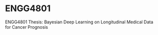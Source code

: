 # ENGG4801
ENGG4801 Thesis: Bayesian Deep Learning on Longitudinal Medical Data for Cancer Prognosis
